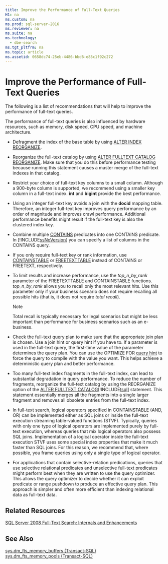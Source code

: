 ```yaml
---
title: Improve the Performance of Full-Text Queries
H1: na
ms.custom: na
ms.prod: sql-server-2016
ms.reviewer: na
ms.suite: na
ms.technology: 
  - dbe-search
ms.tgt_pltfrm: na
ms.topic: article
ms.assetid: 0658dc74-25eb-4486-bbd6-e85c1f92c272
---
```

# Improve the Performance of Full-Text Queries
  The following is a list of recommendations that will help to improve the performance of full\-text queries.  
  
 The performance of full\-text queries is also influenced by hardware resources, such as memory, disk speed, CPU speed, and machine architecture.  
  
-   Defragment the index of the base table by using [ALTER INDEX REORGANIZE](../Topic/ALTER%20INDEX%20\(Transact-SQL\).md).  
  
-   Reorganize the full\-text catalog by using [ALTER FULLTEXT CATALOG REORGANIZE](../Topic/ALTER%20FULLTEXT%20CATALOG%20\(Transact-SQL\).md). Make sure that you do this before performance testing because running this statement causes a master merge of the full\-text indexes in that catalog.  
  
-   Restrict your choice of full\-text key columns to a small column. Although a 900\-byte column is supported, we recommend using a smaller key column in a full\-text index. **int** and **bigint** provide the best performance.  
  
-   Using an integer full\-text key avoids a join with the **docid** mapping table. Therefore, an integer full\-text key improves query performance by an order of magnitude and improves crawl performance. Additional performance benefits might result if the full\-text key is also the clustered index key.  
  
-   Combine multiple [CONTAINS](../Topic/CONTAINS%20\(Transact-SQL\).md) predicates into one CONTAINS predicate. In [!INCLUDE[ssNoVersion](../../Token/Other/ssNoVersion_md.md)] you can specify a list of columns in the CONTAINS query.  
  
-   If you only require full\-text key or rank information, use [CONTAINSTABLE](../Topic/CONTAINSTABLE%20\(Transact-SQL\).md) or [FREETEXTTABLE](../Topic/FREETEXTTABLE%20\(Transact-SQL\).md) instead of CONTAINS or FREETEXT, respectively.  
  
-   To limit results and increase performance, use the *top\_n\_by\_rank* parameter of the FREETEXTTABLE and CONTAINSTABLE functions. *top\_n\_by\_rank* allows you to recall only the most relevant hits. Use this parameter only if your business scenario does not require recalling all possible hits \(that is, it does not require *total recall*\).  
  
    > [!NOTE]  
    >  Total recall is typically necessary for legal scenarios but might be less important than performance for business scenarios such as an e\-business.  
  
-   Check the full\-text query plan to make sure that the appropriate join plan is chosen. Use a join hint or query hint if you have to. If a parameter is used in the full\-text query, the first\-time value of the parameter determines the query plan. You can use the OPTIMIZE FOR [query hint](../Topic/Query%20Hints%20\(Transact-SQL\).md) to force the query to compile with the value you want. This helps achieve a deterministic query plan and better performance.  
  
-   Too many full\-text index fragments in the full\-text index, can lead to substantial degradation in query performance. To reduce the number of fragments, reorganize the full\-text catalog by using the REORGANIZE option of the [ALTER FULLTEXT CATALOG](../Topic/ALTER%20FULLTEXT%20CATALOG%20\(Transact-SQL\).md)[!INCLUDE[tsql](../../Token/Other/tsql_md.md)] statement. This statement essentially merges all the fragments into a single larger fragment and removes all obsolete entries from the full\-text index.  
  
-   In  full\-text search, logical operators specified in CONTAINSTABLE \(AND, OR\) can be implemented either as SQL joins or inside the full\-text execution streaming table\-valued functions \(STVF\). Typically, queries with only one type of logical operators are implemented purely by full\-text execution, whereas queries that mix logical operators also possess SQL joins. Implementation of a logical operator inside the full\-text execution STVF uses some special index properties that make it much faster than SQL joins. For this reason, we recommend that, where possible, you frame queries using only a single type of logical operator.  
  
-   For applications that contain selective\-relation predications, queries that use selective relational predicates and unselective full\-text predicates might perform best when they are written to use the query optimizer. This allows the query optimizer to decide whether it can exploit predicate or range pushdown to produce an effective query plan. This approach is simpler and often more efficient than indexing relational data as full\-text data.  
  
## Related Resources  
 [SQL Server 2008 Full\-Text Search: Internals and Enhancements](http://go.microsoft.com/fwlink/?LinkId=129544)  
  
## See Also  
 [sys.dm_fts_memory_buffers &#40;Transact-SQL&#41;](../Topic/sys.dm_fts_memory_buffers%20\(Transact-SQL\).md)   
 [sys.dm_fts_memory_pools &#40;Transact-SQL&#41;](../Topic/sys.dm_fts_memory_pools%20\(Transact-SQL\).md)  
  
  